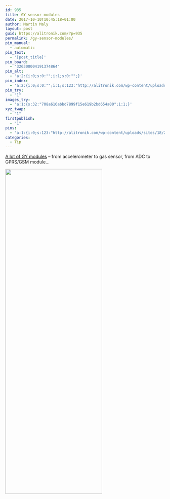 ```yaml
---
id: 935
title: GY sensor modules
date: 2017-10-10T10:45:18+01:00
author: Martin Maly
layout: post
guid: https://alitronik.com/?p=935
permalink: /gy-sensor-modules/
pin_manual:
  - automatic
pin_text:
  - '[post_title]'
pin_board:
  - "326300004191374864"
pin_alt:
  - 'a:2:{i:0;s:0:"";i:1;s:0:"";}'
pin_index:
  - 'a:2:{i:0;s:0:"";i:1;s:123:"http://alitronik.com/wp-content/uploads/sites/18/2017/10/screenshot-www.aliexpress.com-2017-10-07-11-45-56-303-306x1024.png";}'
pin_try:
  - "1"
images_try:
  - 'a:1:{s:32:"708a616abbd7899f15e619b2bd654a00";i:1;}'
xyz_twap:
  - "1"
firstpublish:
  - "1"
pins:
  - 'a:1:{i:0;s:123:"http://alitronik.com/wp-content/uploads/sites/18/2017/10/screenshot-www.aliexpress.com-2017-10-07-11-45-56-303-306x1024.png";}'
categories:
  - Tip
---
```

[A lot of GY modules](http://s.click.aliexpress.com/e/q72vzrv) &#8211; from accelerometer to gas sensor, from ADC to GPRS/GSM module&#8230;

[<img loading="lazy" class="alignnone wp-image-936 size-large" src="http://alitronik.com/wp-content/uploads/sites/18/2017/10/screenshot-www.aliexpress.com-2017-10-07-11-45-56-303-306x1024.png" alt="" width="306" height="1024" srcset="https://alitronik.com/wp-content/uploads/sites/18/2017/10/screenshot-www.aliexpress.com-2017-10-07-11-45-56-303-306x1024.png 306w, https://alitronik.com/wp-content/uploads/sites/18/2017/10/screenshot-www.aliexpress.com-2017-10-07-11-45-56-303-90x300.png 90w, https://alitronik.com/wp-content/uploads/sites/18/2017/10/screenshot-www.aliexpress.com-2017-10-07-11-45-56-303-768x2572.png 768w, https://alitronik.com/wp-content/uploads/sites/18/2017/10/screenshot-www.aliexpress.com-2017-10-07-11-45-56-303-351x1176.png 351w, https://alitronik.com/wp-content/uploads/sites/18/2017/10/screenshot-www.aliexpress.com-2017-10-07-11-45-56-303-460x1541.png 460w, https://alitronik.com/wp-content/uploads/sites/18/2017/10/screenshot-www.aliexpress.com-2017-10-07-11-45-56-303.png 962w" sizes="(max-width: 306px) 100vw, 306px" />](http://s.click.aliexpress.com/e/q72vzrv)